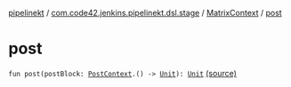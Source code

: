 [pipelinekt](../../index.md) / [com.code42.jenkins.pipelinekt.dsl.stage](../index.md) / [MatrixContext](index.md) / [post](./post.md)

# post

`fun post(postBlock: `[`PostContext`](../../com.code42.jenkins.pipelinekt.dsl.post/-post-context/index.md)`.() -> `[`Unit`](https://kotlinlang.org/api/latest/jvm/stdlib/kotlin/-unit/index.html)`): `[`Unit`](https://kotlinlang.org/api/latest/jvm/stdlib/kotlin/-unit/index.html) [(source)](https://github.com/code42/pipelinekt/tree/master/dsl/src/main/kotlin/com/code42/jenkins/pipelinekt/dsl/stage/MatrixContext.kt#L55)